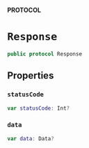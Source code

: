 **PROTOCOL**

# `Response`

```swift
public protocol Response
```

## Properties
### `statusCode`

```swift
var statusCode: Int?
```

### `data`

```swift
var data: Data?
```
